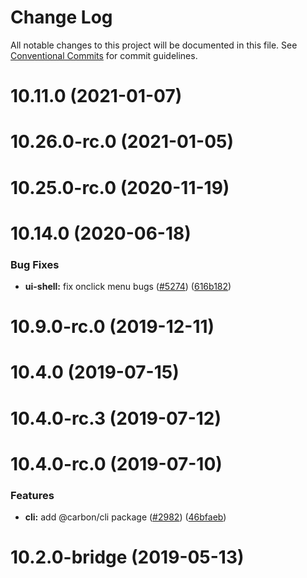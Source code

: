 # Change Log

All notable changes to this project will be documented in this file.
See [Conventional Commits](https://conventionalcommits.org) for commit guidelines.

# 10.11.0 (2021-01-07)



# 10.26.0-rc.0 (2021-01-05)



# 10.25.0-rc.0 (2020-11-19)



# 10.14.0 (2020-06-18)


### Bug Fixes

* **ui-shell:** fix onclick menu bugs ([#5274](https://github.com/carbon-design-system/carbon/issues/5274)) ([616b182](https://github.com/carbon-design-system/carbon/commit/616b18259592c5a2a773f1cc36dd890ccc17b748))



# 10.9.0-rc.0 (2019-12-11)



# 10.4.0 (2019-07-15)



# 10.4.0-rc.3 (2019-07-12)



# 10.4.0-rc.0 (2019-07-10)


### Features

* **cli:** add @carbon/cli package ([#2982](https://github.com/carbon-design-system/carbon/issues/2982)) ([46bfaeb](https://github.com/carbon-design-system/carbon/commit/46bfaeb27311aa4d587d7fce4f825c5887e961ac))



# 10.2.0-bridge (2019-05-13)
